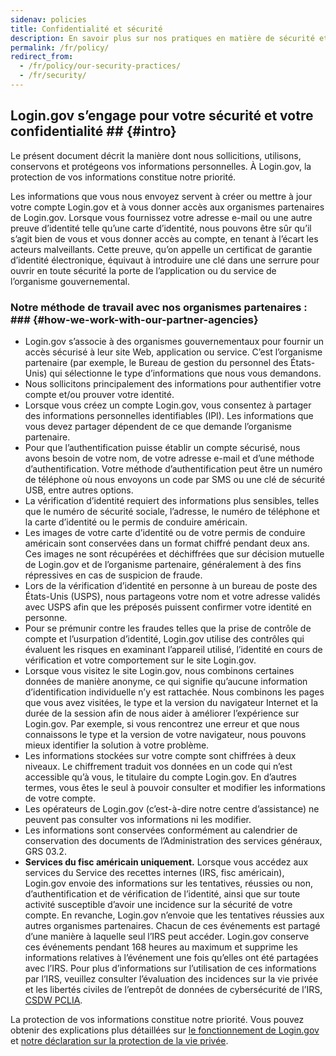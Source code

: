 ```yaml
---
sidenav: policies
title: Confidentialité et sécurité
description: En savoir plus sur nos pratiques en matière de sécurité et confidentialité
permalink: /fr/policy/
redirect_from:
  - /fr/policy/our-security-practices/
  - /fr/security/
---
```

## Login.gov s’engage pour votre sécurité et votre confidentialité ## {#intro}

Le présent document décrit la manière dont nous sollicitions, utilisons, conservons et protégeons vos informations personnelles. À Login.gov, la protection de vos informations constitue notre priorité.

Les informations que vous nous envoyez servent à créer ou mettre à jour votre compte Login.gov et à vous donner accès aux organismes partenaires de Login.gov. Lorsque vous fournissez votre adresse e-mail ou une autre preuve d’identité telle qu’une carte d’identité, nous pouvons être sûr qu’il s’agit bien de vous et vous donner accès au compte, en tenant à l’écart les acteurs malveillants. Cette preuve, qu’on appelle un certificat de garantie d’identité électronique, équivaut à introduire une clé dans une serrure pour ouvrir en toute sécurité la porte de l’application ou du service de l’organisme gouvernemental.

### Notre méthode de travail avec nos organismes partenaires : ##\# {#how-we-work-with-our-partner-agencies}

* Login.gov s’associe à des organismes gouvernementaux pour fournir un accès sécurisé à leur site Web, application ou service. C’est l’organisme partenaire (par exemple, le Bureau de gestion du personnel des États-Unis) qui sélectionne le type d’informations que nous vous demandons.
* Nous sollicitons principalement des informations pour authentifier votre compte et/ou prouver votre identité.
* Lorsque vous créez un compte Login.gov, vous consentez à partager des informations personnelles identifiables (IPI). Les informations que vous devez partager dépendent de ce que demande l’organisme partenaire.
* Pour que l’authentification puisse établir un compte sécurisé, nous avons besoin de votre nom, de votre adresse e-mail et d’une méthode d’authentification.  Votre méthode d’authentification peut être un numéro de téléphone où nous envoyons un code par SMS ou une clé de sécurité USB, entre autres options.
* La vérification d’identité requiert des informations plus sensibles, telles que le numéro de sécurité sociale, l’adresse, le numéro de téléphone et la carte d’identité ou le permis de conduire américain.
* Les images de votre carte d’identité ou de votre permis de conduire américain sont conservées dans un format chiffré pendant deux ans. Ces images ne sont récupérées et déchiffrées que sur décision mutuelle de Login.gov et de l’organisme partenaire, généralement à des fins répressives en cas de suspicion de fraude.
* Lors de la vérification d’identité en personne à un bureau de poste des États-Unis (USPS), nous partageons votre nom et votre adresse validés avec USPS afin que les préposés puissent confirmer votre identité en personne.
* Pour se prémunir contre les fraudes telles que la prise de contrôle de compte et l’usurpation d’identité, Login.gov utilise des contrôles qui évaluent les risques en examinant l’appareil utilisé, l’identité en cours de vérification et votre comportement sur le site Login.gov.
* Lorsque vous visitez le site Login.gov, nous combinons certaines données de manière anonyme, ce qui signifie qu’aucune information d’identification individuelle n’y est rattachée. Nous combinons les pages que vous avez visitées, le type et la version du navigateur Internet et la durée de la session afin de nous aider à améliorer l’expérience sur Login.gov. Par exemple, si vous rencontrez une erreur et que nous connaissons le type et la version de votre navigateur, nous pouvons mieux identifier la solution à votre problème.
* Les informations stockées sur votre compte sont chiffrées à deux niveaux. Le chiffrement traduit vos données en un code qui n’est accessible qu’à vous, le titulaire du compte Login.gov. En d’autres termes, vous êtes le seul à pouvoir consulter et modifier les informations de votre compte.
* Les opérateurs de Login.gov (c’est-à-dire notre centre d’assistance) ne peuvent pas consulter vos informations ni les modifier.
* Les informations sont conservées conformément au calendrier de conservation des documents de l’Administration des services généraux, GRS 03.2.
* **Services du fisc américain uniquement.** Lorsque vous accédez aux services du Service des recettes internes (IRS, fisc américain), Login.gov envoie des informations sur les tentatives, réussies ou non, d’authentification et de vérification de l’identité, ainsi que sur toute activité susceptible d’avoir une incidence sur la sécurité de votre compte. En revanche, Login.gov n’envoie que les tentatives réussies aux autres organismes partenaires.  Chacun de ces événements est partagé d’une manière à laquelle seul l’IRS peut accéder. Login.gov conserve ces événements pendant 168 heures au maximum et supprime les informations relatives à l’événement une fois qu’elles ont été partagées avec l’IRS.  Pour plus d’informations sur l’utilisation de ces informations par l’IRS, veuillez consulter l’évaluation des incidences sur la vie privée et les libertés civiles de l’entrepôt de données de cybersécurité de l’IRS, [CSDW PCLIA](https://www.irs.gov/pub/irs-pia/csdw-pia.pdf).

La protection de vos informations constitue notre priorité. Vous pouvez obtenir des explications plus détaillées sur [le fonctionnement de Login.gov](/fr/policy/how-does-it-work/) et [notre déclaration sur la protection de la vie privée](/fr/policy/our-privacy-act-statement/).
